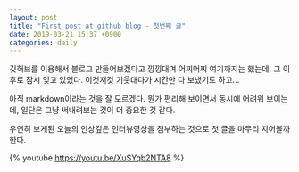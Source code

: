 ```yaml
---
layout: post
title: "First post at github blog - 첫번째 글"
date: 2019-03-21 15:37 +0900
categories: daily
---
```

깃허브를 이용해서 블로그 만들어보겠다고 낑낑대며 어찌어찌 여기까지는 했는데,
그 이후로 잠시 잊고 있었다. 이것저것 기웃대다가 시간만 다 보냈기도 하고...

아직 markdown이라는 것을 잘 모르겠다. 뭔가 편리해 보이면서 동시에 어려워 보이는데, 일단은 그냥 써내려보는 것이 더 중요한 것 같다.

우연히 보게된 오늘의 인상깊은 인터뷰영상을 첨부하는 것으로 첫 글을 마무리 지어볼까 한다.

{% youtube https://youtu.be/XuSYqb2NTA8 %}
